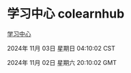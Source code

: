 # 学习中心 colearnhub
[学习中心](http://219.139.197.74:56308/colearnhub/)

2024年 11月 03日 星期日 04:10:02 CST

2024年 11月 02日 星期六 20:10:02 GMT
